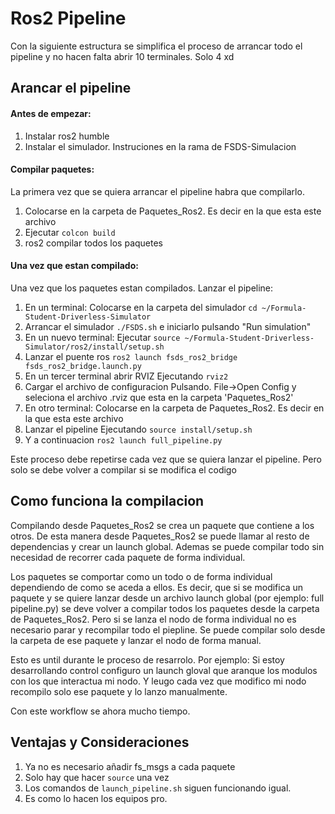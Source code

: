 # Ros2 Pipeline

Con la siguiente estructura se simplifica el proceso de arrancar todo el pipeline y no hacen falta abrir 10 terminales. Solo 4 xd

## Arancar el pipeline
#### Antes de empezar:
1. Instalar ros2 humble
2. Instalar el simulador. Instruciones en la rama de FSDS-Simulacion

#### Compilar paquetes:
La primera vez que se quiera arrancar el pipeline habra que compilarlo.
1. Colocarse en la carpeta de Paquetes_Ros2. Es decir en la que esta este archivo
2. Ejecutar `colcon build`
3. ros2 compilar todos los paquetes

#### Una vez que estan compilado:
Una vez que los paquetes estan compilados. Lanzar el pipeline:
1. En un terminal: Colocarse en la carpeta del simulador `cd ~/Formula-Student-Driverless-Simulator`
2. Arrancar el simulador `./FSDS.sh` e iniciarlo pulsando "Run simulation"
3. En un nuevo terminal: Ejecutar `source ~/Formula-Student-Driverless-Simulator/ros2/install/setup.sh`
4. Lanzar el puente ros `ros2 launch fsds_ros2_bridge fsds_ros2_bridge.launch.py`
5. En un tercer terminal abrir RVIZ Ejecutando `rviz2`
6. Cargar el archivo de configuracion Pulsando. File->Open Config y seleciona el archivo .rviz que esta en la carpeta 'Paquetes_Ros2'
7. En otro terminal: Colocarse en la carpeta de Paquetes_Ros2. Es decir en la que esta este archivo
8. Lanzar el pipeline Ejecutando `source install/setup.sh `
9. Y a continuacion `ros2 launch full_pipeline.py`

Este proceso debe repetirse cada vez que se quiera lanzar el pipeline.
Pero solo se debe volver a compilar si se modifica el codigo

## Como funciona la compilacion
Compilando desde Paquetes_Ros2 se crea un paquete que contiene a los otros.
De esta manera desde Paquetes_Ros2 se puede llamar al resto de dependencias y crear un launch global. Ademas se puede compilar todo sin necesidad de recorrer cada paquete de forma individual.

Los paquetes se comportar como un todo o de forma individual dependiendo de como se aceda a ellos.
Es decir, que si se modifica un paquete y se quiere lanzar desde un archivo launch global (por ejemplo: full pipeline.py) se deve volver a compilar todos los paquetes desde la carpeta de Paquetes_Ros2. Pero si se lanza el nodo de forma individual no es necesario parar y recompilar todo el piepline. Se puede compilar solo desde la carpeta de ese paquete y lanzar el nodo de forma manual.

Esto es until durante le proceso de resarrolo. Por ejemplo: Si estoy desarrollando control configuro un launch gloval que aranque los modulos con los que interactua mi nodo. Y leugo cada vez que modifico mi nodo recompilo solo ese paquete y lo lanzo manualmente.

Con este workflow se ahora mucho tiempo.

## Ventajas y Consideraciones
1. Ya no es necesario añadir fs_msgs a cada paquete
2. Solo hay que hacer `source` una vez
3. Los comandos de `launch_pipeline.sh` siguen funcionando igual.
4. Es como lo hacen los equipos pro.
